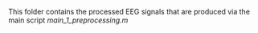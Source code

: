 This folder contains the processed EEG signals that are produced via the main script *main_1_preprocessing.m*
